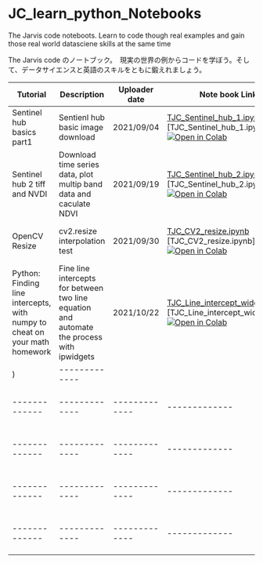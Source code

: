 # JC_learn_python_Notebooks

<pr> The Jarvis code noteboots. Learn to code though real examples and gain those real world datasciene skills at the same time</pr>

<pr> The Jarvis code のノートブック。　現実の世界の例からコードを学ぼう。そして、データサイエンスと英語のスキルをともに鍛えれましょう。</pr>




| Tutorial | Description | Uploader date | Note book Link | blog Link | Video Link |
| ------------- | ------------- | ------------- | ------------- | ------------- | ------------- |
| Sentinel hub basics part1 | Sentienl hub basic image download | 2021/09/04 | <a href="https://github.com/JarvisSan22/JC_learn_python_Notebooks/blob/main/TJC_Sentinel_hub_1.ipynb" download="TJC_Sentinel_hub_1.ipynb">TJC_Sentinel_hub_1.ipynb</a> [TJC_Sentinel_hub_1.ipynb] [![Open in Colab](https://colab.research.google.com/assets/colab-badge.svg)](https://colab.research.google.com/drive/1a1dU4hRnfp5JG8jAvgLVUdmvp1wbpWwT?usp=sharing) | [Blog link for API set up](https://jarvisjapan.com/2021/09/04/sentinel-hub-1create-a-api-code-and-basic-download%e3%80%80english-%e3%81%a8%e6%97%a5%e6%9c%ac%e8%aa%9e/) | In the works |
| Sentinel hub 2 tiff and NVDI | Download time series data, plot multip band data and caculate NDVI | 2021/09/19 |  <a href="https://github.com/JarvisSan22/JC_learn_python_Notebooks/blob/main/TJC_Sentinel_hub_2.ipynb" download="TJC_Sentinel_hub_2.ipynb">TJC_Sentinel_hub_2.ipynb</a> [TJC_Sentinel_hub_2.ipynb] [![Open in Colab](https://colab.research.google.com/assets/colab-badge.svg)](https://colab.research.google.com/drive/1Xp5FrGiPB8ia5-mRl0nunteM244hDh2M?usp=sharing)  | [日本語版](https://jarvisjapan.com/2021/09/19/sentinel-hub-2-%e6%97%a5%e6%9c%ac%e8%aa%9e%e7%89%88%e4%ba%ba%e5%b7%a5%e8%a1%9b%e6%98%9f%e7%94%bb%e5%83%8f%e3%81%ae%e6%99%82%e7%b3%bb%e5%88%97%e3%83%90%e3%83%b3%e3%83%89%e3%81%ae%e3%83%87%e3%83%bc/)　| ------------- |
| OpenCV Resize  | cv2.resize interpolation test | 2021/09/30 | <a href="https://github.com/JarvisSan22/JC_learn_python_Notebooks/blob/main/TJC_CV2_resize.ipynb" download="TJC_CV2_resize.ipynb">TJC_CV2_resize.ipynb</a> [TJC_CV2_resize.ipynb] [![Open in Colab](https://colab.research.google.com/assets/colab-badge.svg)](https://colab.research.google.com/drive/1a1dU4hRnfp5JG8jAvgLVUdmvp1wbpWwT?usp=sharing)  | [日本語版](https://jarvisjapan.com/2021/09/30/python-open-cv-resize-%ef%bc%88%e6%97%a5%e6%9c%ac%e8%aa%9e%ef%bc%89/) | ------------- |
| Python: Finding line intercepts, with numpy to cheat on your math homework | Fine line intercepts for between two line equation and automate the process with ipwidgets |2021/10/22 |  <a href="https://github.com/JarvisSan22/JC_learn_python_Notebooks/blob/main/TJC_Line_intercept_widget.ipynb" download="TJC_Line_intercept_widget.ipyn">TJC_Line_intercept_widget.ipyn</a> [TJC_Line_intercept_widget.ipyn] [![Open in Colab](https://colab.research.google.com/assets/colab-badge.svg)](https://colab.research.google.com/github/JarvisSan22/JC_learn_python_Notebooks/blob/main/TJC_Line_intercept_widget.ipynb) |[ Blog (English)](https://jarvisjapan.com/2021/10/22/python-finding-line-intercepts-with-numpy-to-cheat-on-your-math-homework/
) | ------------- |
| ------------- | ------------- | ------------- | ------------- | ------------- | ------------- |
| ------------- | ------------- | ------------- | ------------- | ------------- | ------------- |
| ------------- | ------------- | ------------- | ------------- | ------------- | ------------- |
| ------------- | ------------- | ------------- | ------------- | ------------- | ------------- |



